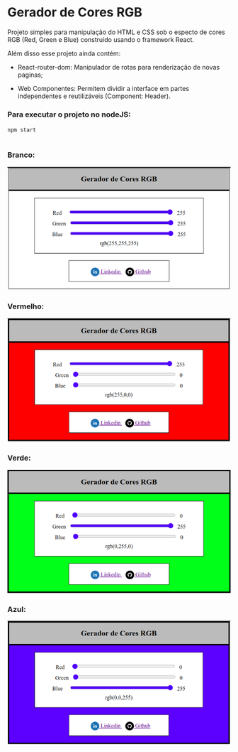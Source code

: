 # Gerador de Cores RGB

Projeto simples para manipulação do HTML e CSS sob o especto de cores RGB (Red, Green e Blue) construído usando o framework React.

Além disso esse projeto ainda contém:

* React-router-dom: Manipulador de rotas para renderização de novas paginas;

* Web Componentes: Permitem dividir a interface em partes independentes e reutilizáveis (Component: Header).

### Para executar o projeto no nodeJS:
```
npm start
```

# 
### Branco:
![](src/images/rgb-white.png)
### Vermelho:
![](src/images/rgb-red.png)
### Verde:
![](src/images/rgb-green.png)
### Azul:
![](src/images/rgb-blue.png)